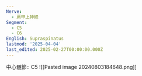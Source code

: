 ```yaml
---
Nerve:
  - 肩甲上神経
Segment:
  - C5
  - C6
English: Supraspinatus
lastmod: '2025-04-04'
last_edited: 2025-02-27T00:00:00.000Z
---
```


中心髄節:: C5
![[Pasted image 20240803184648.png]]
